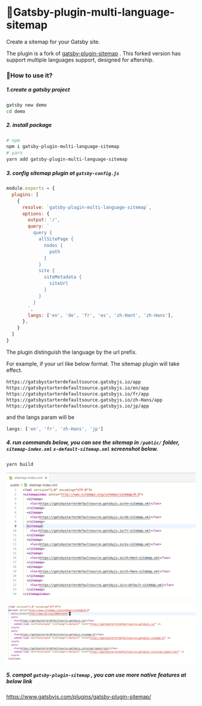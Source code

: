 # 💎Gatsby-plugin-multi-language-sitemap 

Create a sitemap for your Gatsby site.

The plugin is a fork of [gatsby-plugin-sitemap](https://github.com/gatsbyjs/gatsby/tree/master/packages/gatsby-plugin-sitemap) . This forked version has support multiple languages support, designed for aftership. 

### 🧸How to use it?

##### 1.create a gatsby project

```bash
gatsby new demo
cd demo
```

##### 2. install package

```bash
# npm
npm i gatsby-plugin-multi-language-sitemap
# yarn
yarn add gatsby-plugin-multi-language-sitemap
```

##### 3. config sitemap plugin at `gatsby-config.js`

```js
module.exports = {
  plugins: [
    {
      resolve: `gatsby-plugin-multi-language-sitemap`,
      options: {
        output: '/',
        query: `
          query {
            allSitePage {
              nodes {
                path
              }
            }
            site {
              siteMetadata {
                siteUrl
              }
            }
          }
        `,
        langs: ['en', 'de', 'fr', 'es', 'zh-Hant', 'zh-Hans'],
      },
    }
  ]
}
```

The plugin distinguish the language by the url prefix. 

For example, if your url like below format. The sitemap plugin will take effect.

```
https://gatsbystarterdefaultsource.gatsbyjs.io/app
https://gatsbystarterdefaultsource.gatsbyjs.io/en/app
https://gatsbystarterdefaultsource.gatsbyjs.io/fr/app
https://gatsbystarterdefaultsource.gatsbyjs.io/zh-Hans/app
https://gatsbystarterdefaultsource.gatsbyjs.io/jp/app
```

and the langs param will be

```js
langs: ['en', 'fr', 'zh-Hans', 'jp']
```

##### 4. run commands below, you can see the sitemap in `/public/` folder, `sitemap-index.xml` `x-default-sitemap.xml` screenshot below.

```bash
yarn build
```

![image-20210715142625438](https://raw.githubusercontent.com/SteveYuOWO/gatsby-plugin-multi-language-sitemap/main/screenshot/1.png)

![image-20210715142851589](https://raw.githubusercontent.com/SteveYuOWO/gatsby-plugin-multi-language-sitemap/main/screenshot/2.png)  

##### 5. compat `gatsby-plugin-sitemap` , you can use more native features at below link

https://www.gatsbyjs.com/plugins/gatsby-plugin-sitemap/

